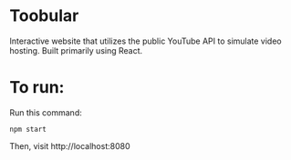 # Toobular
Interactive website that utilizes the public YouTube API to simulate video hosting. Built primarily using React.

# To run:
Run this command:
```
npm start
```
Then, visit http://localhost:8080

